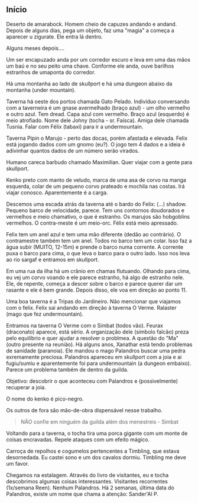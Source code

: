 ## Início

Deserto de amarabock. Homem cheio de capuzes andando e andand. Depois de alguns dias, pega um objeto, faz uma "magia" a começa a aparecer u zigurate. Ele entra lá dentro.

Alguns meses depois....

Um ser encapuzado anda por um corredor escuro e leva em uma das mãos um baú e no seu peito uma chave. Conforme ele anda, ouve barilhos estranhos de umaponta do corredor.

Há uma montanha ao lado de skullport e há uma dungeon abaixo da montanha (under mountain). 

Taverna há oeste dos portos chamada Gato Pelado. Indivíduo conversando com a taverneira é um gnase avermelhado (braço azul) - um olho vermelho e outro azul. Tem dread. Capa azul com vermelho. Braço azul (esquerdo) é meio atrofiado. Nome dele Johny (tocha - sr. Faísca). Amiga dele chamada Tusnia. Falar com Félix (tabaxi) para ir a undermountain. 

Taverna Pipin o Marujo - perto das docas, porém afastada e elevada.  Felix está jogando dados com um gnomo (eu?). O jogo tem 4 dados e a ideia é adivinhar quantos dados de um número serão virados. 

Humano careca barbudo chamado Maximilian. Quer viajar com a gente para skullport. 

Kenko preto com manto de veludo, marca de uma asa de corvo na manga esquerda, colar de um pequeno corvo prateado e mochila nas costas. Irá viajar conosco. Aparentemente é a carga. 

Descemos uma escada atrás da taverna até o bardo do Felix: (...) shadow. Pequeno barco de velocidade, parece. Tem uns contornos doudorados e vermelhos e meio chamativo, o que é estranho. Os marujos são hobgoblins vermelhos. O contra-meste é um meio-orc. Félix está meio apressado. 

Felix tem um anel azul e tem uma mão diferente (dedão ao contrário). O contramestre também tem um anel. Todos no barco tem um colar. Isso faz a água subir (MUITO, 12-15m) e prende o barco numa corrente. A corrente puxa o barco para cima, o que leva o barco para o outro lado. Isso nos leva ao rio sargaf e entramos em skullport. 

Em uma rua da ilha há um crânio em chamas flutuando. Olhando para cima, eu vej um corvo voando e ele parece estranho, há algo de estranho nele. Ele, de repente, começa a descer sobre o barco e parece querer dar um rasante e ele é bem grande. Depois disso, ele voa em direção ao ponto 11. 

Uma boa taverna é a Tripas do Jardineiro. Não mencionar que viajamos com o felix. Felix sai andando em direção à taverna O Verme. Ralaster (mago que fez undermountain). 

Entramos na taverna O Verme com o Simbat (todos vão). Feurax (draconato) aparece, está sério. A organização dele (símbolo falcão) preza pelo equilíbrio e quer ajudar a resolver o problmea. A questão do "Ma" (outro presente na reunião). Há alguns anos, Xanathar está tendo problemas de sanidade (paranoia). Ele mandou o mago Palandros buscar uma pedra exremamente preciosa. Palandros apareceu em skullport com a joia e ai fugiu/sumiu e aparentemente foi para undermountain (a dungeon embaixo). Parece um problema também de dentro da guilda. 

Objetivo: descobrir o que aconteceu com Palandros e (possivelmente) recuperar a joia. 

O nome do kenko é pico-negro. 

Os outros de fora são mão-de-obra dispensável nesse trabalho. 

> NÃO confie em ninguém da guilda além dos menestreis
\- Simbat 

Voltando para a taverna, o tocha tira uma porca gigante com um monte de coisas encravadas. Repele ataques com um efeito mágico. 

Carroça de repolhos e cogumelos pertencentes a Timbling, que estava desornedada. Eu castei sono e um dos cavalos dormiu. Timbling me deve um favor. 

Chegamos na estalagem. Através do livro de visitantes, eu e tocha descobrimos algumas coisas interessantes. Visitantes recorrentes (1x/semana Reen). Nenhum Palandros. Há 2 semanas, última data do Palandros, existe um nome que chama a atenção: Sander'Al P.